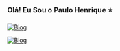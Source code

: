 ### Olá! Eu Sou o Paulo Henrique ⭐


[![Blog](https://img.shields.io/badge/Discord-7289DA?style=for-the-badge&logo=discord&logoColor=white)](https://discordapp.com/users/857462802377474078)


[![Blog](https://img.shields.io/badge/Instagram-E4405F?style=for-the-badge&logo=instagram&logoColor=white)](https://www.instagram.com/paulo_h667/)